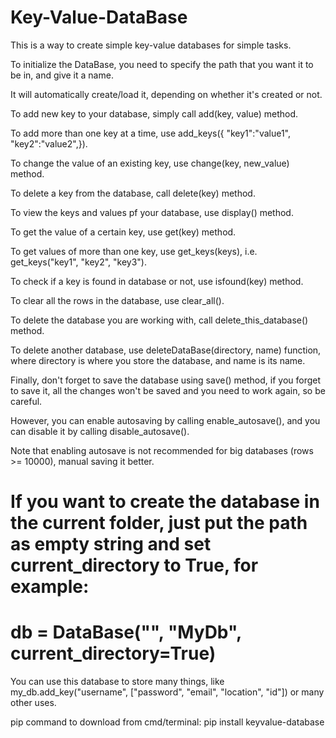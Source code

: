 # Key-Value-DataBase
This is a way to create simple key-value databases for simple tasks.

To initialize the DataBase, you need to specify the path that you want it to be in, and give it a name.

It will automatically create/load it, depending on whether it's created or not.

To add new key to your database, simply call add(key, value) method.

To add more than one key at a time, use add_keys({ "key1":"value1", "key2":"value2",}).

To change the value of an existing key, use change(key, new_value) method.

To delete a key from the database, call delete(key) method.

To view the keys and values pf your database, use display() method.

To get the value of a certain key, use get(key) method.

To get values of more than one key, use get_keys(keys), i.e. get_keys("key1", "key2", "key3").

To check if a key is found in database or not, use isfound(key) method.

To clear all the rows in the database, use clear_all().

To delete the database you are working with, call delete_this_database() method.

To delete another database, use deleteDataBase(directory, name) function, where directory is where you store the database, and name is its name.

Finally, don't forget to save the database using save() method, if you forget to save it, all the changes
won't be saved and you need to work again, so be careful.

However, you can enable autosaving by calling enable_autosave(), and you can disable it by calling disable_autosave().

Note that enabling autosave is not recommended for big databases (rows >= 10000), manual saving it better.


# If you want to create the database in the current folder, just put the path as empty string and set current_directory to True, for example:
# db = DataBase("", "MyDb", current_directory=True)

You can use this database to store many things, like my_db.add_key("username", ["password", "email", "location", "id"]) or many other uses.


pip command to download from cmd/terminal: pip install keyvalue-database
